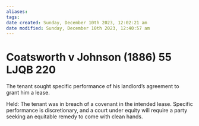 ```yaml
---
aliases: 
tags: 
date created: Sunday, December 10th 2023, 12:02:21 am
date modified: Sunday, December 10th 2023, 12:40:57 am
---
```


# Coatsworth v Johnson (1886) 55 LJQB 220

The tenant sought specific performance of his landlord’s agreement to grant him a lease.  

Held: The tenant was in breach of a covenant in the intended lease. Specific performance is discretionary, and a court under equity will require a party seeking an equitable remedy to come with clean hands.
